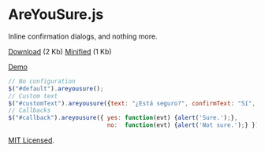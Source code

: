 # AreYouSure.js

Inline confirmation dialogs, and nothing more.

[Download](https://raw.github.com/sloria/AreYouSure.js/master/areyousure.js) (2 Kb) [Minified](https://raw.github.com/sloria/AreYouSure.js/master/areyousure.min.js) (1 Kb)

[Demo](http://www.stevenloria.com/AreYouSure.js/)

```javascript
// No configuration
$("#default").areyousure();
// Custom text
$("#customText").areyousure({text: "¿Está seguro?", confirmText: "Sí", cancelText: "No"});
// Callbacks
$("#callback").areyousure({ yes: function(evt) {alert('Sure.');},
                            no:  function(evt) {alert('Not sure.');} });
```

[MIT Licensed](http://sloria.mit-license.org/).



